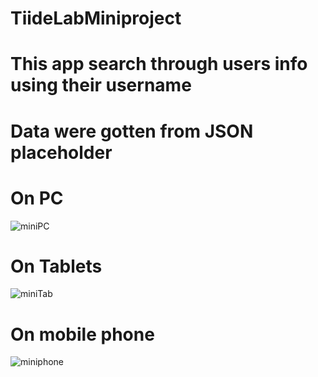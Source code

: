 # TiideLabMiniproject
# This app search through users info using their username
# Data were gotten from JSON placeholder
# On PC
![miniPC](https://user-images.githubusercontent.com/91549722/167649923-87602f1c-8e67-4f50-b530-3319dd7a5655.PNG)
# On Tablets
![miniTab](https://user-images.githubusercontent.com/91549722/167650109-149f1255-77af-4d39-9f80-d6b7bd5547b0.PNG)
# On mobile phone 
![miniphone](https://user-images.githubusercontent.com/91549722/167650248-75a1fff4-c96d-41a1-b67f-0e52443f38bb.PNG)
